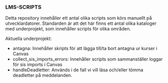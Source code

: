 ### LMS-SCRIPTS
Detta repository innehåller ett antal olika scripts som körs manuellt på utvecklardatorer.
Standarden är att det här finns ett antal olika kataloger med underprojekt, som innehåller scripts för olika områden.

Aktuella underprojekt:
- antagna: Innehåller skripts för att lägga till/ta bort antagna ur kurser i Canvas
- collect_sis_imports_errors: Innehåller scripts som sammanställer loggar för sis imports i Canvas
- handleDeadletter: Används i de fall vi vill läsa och/eller tömma deadletter på meddelanden.
